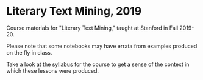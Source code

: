 # Literary Text Mining, 2019
Course materials for "Literary Text Mining," taught at Stanford in Fall 2019-20.

Please note that some notebooks may have errata from examples produced on the fly in class.

Take a look at the [syllabus](https://github.com/erikfredner/ltm2019/blob/master/syllabus.pdf) for the course to get a sense of the context in which these lessons were produced.
